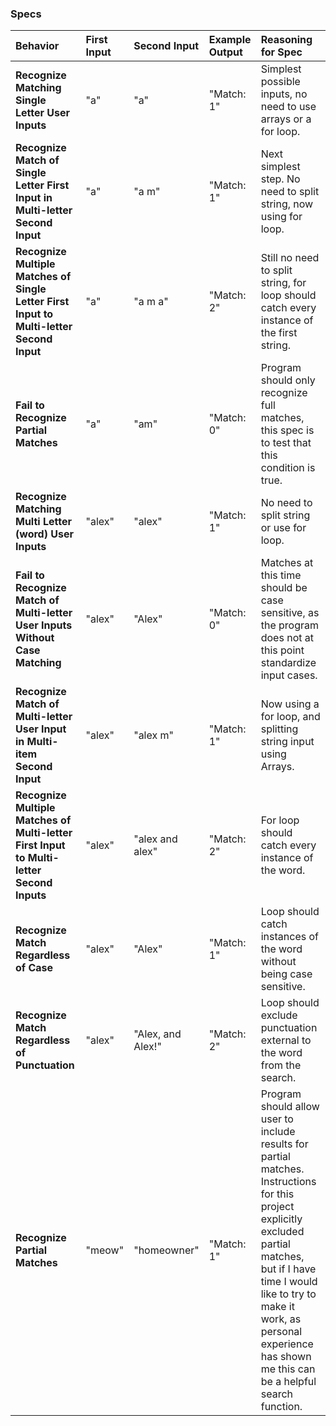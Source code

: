 ### Specs
| Behavior | First Input | Second Input | Example Output | Reasoning for Spec |
| :-------------     | :------------- | :------------- | :------------- | :------------- |
| **Recognize Matching Single Letter User Inputs** | "a" | "a" | "Match: 1" | Simplest possible inputs, no need to use arrays or a for loop. |
| **Recognize Match of Single Letter First Input in Multi-letter Second Input** | "a" | "a m" | "Match: 1" | Next simplest step. No need to split string, now using for loop. |
| **Recognize Multiple Matches of Single Letter First Input to Multi-letter Second Input** | "a" | "a m a" | "Match: 2" | Still no need to split string, for loop should catch every instance of the first string. |
| **Fail to Recognize Partial Matches** | "a" | "am" | "Match: 0" | Program should only recognize full matches, this spec is to test that this condition is true. |
| **Recognize Matching Multi Letter (word) User Inputs** | "alex" | "alex" | "Match: 1" | No need to split string or use for loop.  |
| **Fail to Recognize Match of Multi-letter User Inputs Without Case Matching** | "alex" | "Alex" | "Match: 0" | Matches at this time should be case sensitive, as the program does not at this point standardize input cases. |
| **Recognize Match of Multi-letter User Input in Multi-item Second Input** | "alex" | "alex m" | "Match: 1" | Now using a for loop, and splitting string input using Arrays. |
| **Recognize Multiple Matches of Multi-letter First Input to Multi-letter Second Inputs** | "alex" | "alex and alex" | "Match: 2" | For loop should catch every instance of the word. |
| **Recognize Match Regardless of Case** | "alex" | "Alex" | "Match: 1" | Loop should catch instances of the word without being case sensitive. |
| **Recognize Match Regardless of Punctuation** | "alex" | "Alex, and Alex!" | "Match: 2" | Loop should exclude punctuation external to the word from the search. |
| **Recognize Partial Matches** | "meow" | "homeowner" | "Match: 1" | Program should allow user to include results for partial matches. Instructions for this project explicitly excluded partial matches, but if I have time I would like to try to make it work, as personal experience has shown me this can be a helpful search function. |
